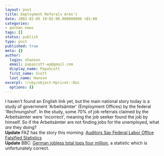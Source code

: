 ```yaml
---
layout: post
title: Employment Referals Aren't
date: 2002-02-05 19:02:00.000000000 +01:00
categories:
- german news
tags: []
status: publish
type: post
published: true
meta: {}
author:
  login: shanson
  email: papascott-wp@gmail.com
  display_name: PapaScott
  first_name: Scott
  last_name: Hanson
excerpt: !ruby/object:Hpricot::Doc
  options: {}
---
```

<p>I haven't found an English link  yet, but the main national story today is a study of government 'Arbeitsämter' (Employment Offices) by the federal 'Rechnungshof'. In the study, some 70% of job referrals claimed by the Arbeitsämter were 'incorrect', meaning the job seeker found the job by himself. So if the Arbeitsämter are not finding jobs for the unemployed, what <i>are</i> they doing?<br />
<b>Update</b> FAZ has the story this morning: <a href="http://faz.com/IN/INtemplates/eFAZ/docmain.asp?rub={B1311FCC-FBFB-11D2-B228-00105A9CAF88}&amp;doc={75F0D98B-CB94-4A2F-9152-F524DC646757}">Auditors Say Federal Labor Office Falsified Statistics</a><br />
<b>Update</b> BBC: <a href="http://news.bbc.co.uk/hi/english/business/newsid_1803000/1803966.stm">German jobless total tops four million</a>, a statistic which is unfortunately correct.</p>
